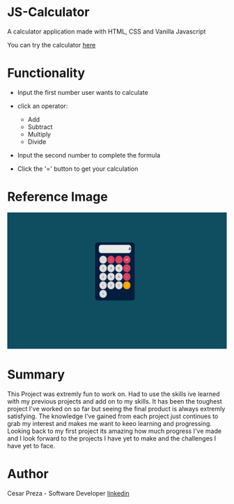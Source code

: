 # JS-Calculator
A calculator application made with HTML, CSS and Vanilla Javascript

You can try the calculator [here](https://cesarpreza.github.io/JS-Calculator/)

# Functionality 

- Input the first number user wants to calculate

- click an operator:  
  - Add
  - Subtract
  - Multiply
  - Divide 

- Input the second number to complete the formula

- Click the '=' button to get your calculation  

# Reference Image 

![](images/screenshot.png)

# Summary 

This Project was extremly fun to work on. Had to use the skills ive learned with my previous projects and add on to my skills.
It has been the toughest project I've worked on so far but seeing the final product is always extremly satisfying. The knowledge I've gained from
each project just continues to grab my interest and makes me want to keeo learning and progressing. Looking back to my first project its amazing how much progress I've made 
and I look forward to the projects I have yet to make and the challenges I have yet to face. 

# Author 

Cesar Preza - Software Developer [linkedin](https://www.linkedin.com/in/cesar-preza-72675278/)
